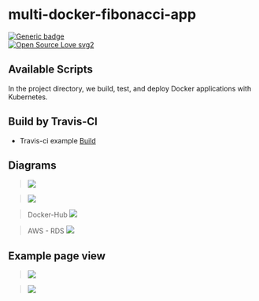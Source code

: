 # multi-docker-fibonacci-app
[![Generic badge](https://img.shields.io/badge/IN-Progress-<COLOR>.svg)](https://shields.io/)
<br />
[![Open Source Love svg2](https://badges.frapsoft.com/os/v2/open-source.svg?v=103)](https://github.com/ellerbrock/open-source-badges/)

## Available Scripts

In the project directory, we build, test, and deploy Docker applications with Kubernetes.

## Build by Travis-CI

* Travis-ci example [Build](https://travis-ci.com/github/RefaelBeker7/multi-docker-fibonacci-app/builds/230192248)

## Diagrams

> ![](https://github.com/RefaelBeker7/dockerizing-multi-services-app-fibonacci/blob/main/screenshots/fib_calculator_pro2.png)

> ![](https://github.com/RefaelBeker7/dockerizing-multi-services-app-fibonacci/blob/main/screenshots/fib_calculator_pro3.png)

> Docker-Hub
![](https://github.com/RefaelBeker7/dockerizing-multi-services-app-fibonacci/blob/main/screenshots/hub_docker_multi.png)

> AWS - RDS
![](https://github.com/RefaelBeker7/dockerizing-multi-services-app-fibonacci/blob/main/screenshots/AWS_diagram.png)

## Example page view

> ![](https://github.com/RefaelBeker7/dockerizing-multi-services-app-fibonacci/blob/main/screenshots/fib_calculator_project.png)

> ![](https://github.com/RefaelBeker7/dockerizing-multi-services-app-fibonacci/blob/main/screenshots/fibi_page_view.png)

